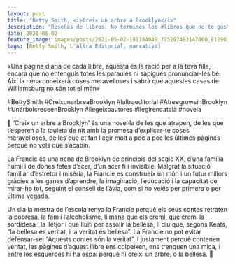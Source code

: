 ```yaml
---
layout: post
title: "Betty Smith, <i>Creix un arbre a Brooklyn</i>"
description: "Reseñas de libros: No termines los #libros que no te gustan. I els #llibres que t'agraden llegeix-los tants cops com calgui."
date: 2021-05-02
feature_image: images/posts/2021-05-02-181184049_775297493147060_8129013575690907118_n_17901108403849947.jpg
tags: [Betty Smith, L'Altra Editorial, narrativa]
---
```


«Una pàgina diària de cada llibre, aquesta és la ració per a la teva filla, encara que no entenguis totes les paraules ni sàpigues pronunciar-les bé. Així la nena coneixerà coses meravelloses i sabrà que aquestes cases de Williamsburg no són tot el món»
<!--more-->

#BettySmith #CreixunarbreaBrooklyn #laltraeditorial #AtreegrowsinBrooklyn #UnárbolcreceenBrooklyn #llegeixoautores #llegirencatalà #novela

🌳 ‘Creix un arbre a Brooklyn’ és una novel·la de les que atrapen, de les que t’esperen a la tauleta de nit amb la promesa d’explicar-te coses meravelloses, de les que et fan llegir molt a poc a poc les últimes pàgines perquè no vols que s’acabin. 

La Francie és una nena de Brooklyn de principis del segle XX, d’una família humil i de dones fetes d’acer, d’un acer fi i invisible. Malgrat la situació familiar d’estretor i misèria, la Francie es construeix un món i un futur millors gràcies a les ganes d’aprendre, la imaginació, l’educació i la capacitat de mirar-ho tot, seguint el consell de l’àvia, com si ho veiés per primera o per última vegada. 

Un dia la mestra de l’escola renya la Francie perquè els seus contes retraten la pobresa, la fam i l’alcoholisme, li mana que els cremi, que cremi la sordidesa i la lletjor i que lluiti per assolir la bellesa, li diu que, segons Keats, “la bellesa és veritat, i la veritat és bellesa”. La Francie no pot evitar defensar-se: “Aquests contes són la veritat”. I justament perquè contenen veritat, les pàgines d’aquest llibre ens colpeixen, ens trenquen una mica, i entre les esquerdes hi ha espai perquè hi creixi un arbre, o la bellesa. 🌳
